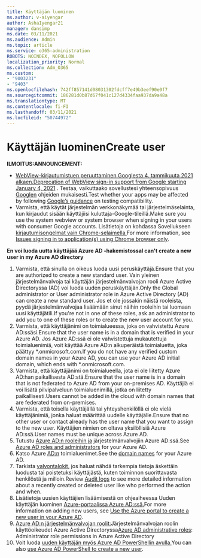 ```yaml
---
title: Käyttäjän luominen
ms.author: v-aiyengar
author: AshaIyengar21
manager: dansimp
ms.date: 03/11/2021
ms.audience: Admin
ms.topic: article
ms.service: o365-administration
ROBOTS: NOINDEX, NOFOLLOW
localization_priority: Normal
ms.collection: Adm_O365
ms.custom:
- "9003231"
- "9403"
ms.openlocfilehash: 742ff857141d08031302fdcff7e49b3eef90e0f7
ms.sourcegitcommit: 186281d0b87d67f041c127d4334faa937da9a48a
ms.translationtype: MT
ms.contentlocale: fi-FI
ms.lasthandoff: 03/11/2021
ms.locfileid: "50744972"
---
```

# <a name="create-user"></a><span data-ttu-id="9270c-102">Käyttäjän luominen</span><span class="sxs-lookup"><span data-stu-id="9270c-102">Create user</span></span>

<span data-ttu-id="9270c-103">**ILMOITUS:**</span><span class="sxs-lookup"><span data-stu-id="9270c-103">**ANNOUNCEMENT:**</span></span>

- <span data-ttu-id="9270c-104">[WebView-kirjautumistuen peruuttaminen Googlesta 4. tammikuuta 2021 alkaen.](https://docs.microsoft.com/azure/active-directory/external-identities/google-federation#deprecation-of-webview-sign-in-support)</span><span class="sxs-lookup"><span data-stu-id="9270c-104">[Deprecation of WebView sign-in support from Google starting January 4, 2021](https://docs.microsoft.com/azure/active-directory/external-identities/google-federation#deprecation-of-webview-sign-in-support) .</span></span> <span data-ttu-id="9270c-105">Testaa, vaikuttaako sovellustesi yhteensopivuus [Googlen](https://go.microsoft.com/fwlink/?linkid=2157323) ohjeiden mukaisesti.</span><span class="sxs-lookup"><span data-stu-id="9270c-105">Test whether your apps may be affected by following [Google’s guidance](https://go.microsoft.com/fwlink/?linkid=2157323) on testing compatibility.</span></span>
- <span data-ttu-id="9270c-106">Varmista, että käytät järjestelmän verkkonäkymää tai järjestelmäselainta, kun kirjaudut sisään käyttäjiisi kuluttaja-Google-tileillä.</span><span class="sxs-lookup"><span data-stu-id="9270c-106">Make sure you use the system webview or system browser when signing in your users with consumer Google accounts.</span></span> <span data-ttu-id="9270c-107">Lisätietoja on kohdassa Sovellukseen [kirjautumisongelmat vain Chrome-selaimella.](https://docs.microsoft.com/office365/troubleshoot/miscellaneous/chrome-behavior-affects-applications)</span><span class="sxs-lookup"><span data-stu-id="9270c-107">For more information, see [Issues signing in to application(s) using Chrome browser only](https://docs.microsoft.com/office365/troubleshoot/miscellaneous/chrome-behavior-affects-applications).</span></span>

<span data-ttu-id="9270c-108">**En voi luoda uutta käyttäjää Azure AD -hakemistossa**</span><span class="sxs-lookup"><span data-stu-id="9270c-108">**I can't create a new user in my Azure AD directory**</span></span>

1. <span data-ttu-id="9270c-109">Varmista, että sinulla on oikeus luoda uusi peruskäyttäjä.</span><span class="sxs-lookup"><span data-stu-id="9270c-109">Ensure that you are authorized to create a new standard user.</span></span> <span data-ttu-id="9270c-110">Vain yleinen järjestelmänvalvoja tai käyttäjän järjestelmänvalvojan rooli Azure Active Directoryssa (AD) voi luoda uuden peruskäyttäjän.</span><span class="sxs-lookup"><span data-stu-id="9270c-110">Only the Global administrator or User administrator role in Azure Active Directory (AD) can create a new standard user.</span></span> <span data-ttu-id="9270c-111">Jos et ole jossakin näistä rooleista, pyydä järjestelmänvalvojaa lisäämään sinut näihin rooleihin tai luomaan uusi käyttäjätili.</span><span class="sxs-lookup"><span data-stu-id="9270c-111">If you're not in one of these roles, ask an administrator to add you to one of these roles or to create the new user account for you.</span></span>
1. <span data-ttu-id="9270c-112">Varmista, että käyttäjänimi on toimialueessa, joka on vahvistettu Azure AD:ssäsi.</span><span class="sxs-lookup"><span data-stu-id="9270c-112">Ensure that the user name is in a domain that is verified in your Azure AD.</span></span> <span data-ttu-id="9270c-113">Jos Azure AD:ssä ei ole vahvistettuja mukautettuja toimialuenimiä, voit käyttää Azure AD:n alkuperäistä toimialuetta, joka päättyy \*.onmicrosoft.com.</span><span class="sxs-lookup"><span data-stu-id="9270c-113">If you do not have any verified custom domain names in your Azure AD, you can use your Azure AD initial domain, which ends with \*.onmicrosoft.com.</span></span>
1. <span data-ttu-id="9270c-114">Varmista, että käyttäjänimi on toimialueella, jota ei ole liitetty Azure AD:han paikallisesta AD:stä.</span><span class="sxs-lookup"><span data-stu-id="9270c-114">Ensure that the user name is in a domain that is not federated to Azure AD from your on-premises AD.</span></span> <span data-ttu-id="9270c-115">Käyttäjiä ei voi lisätä pilvipalveluun toimialuenimillä, jotka on liitetty paikallisesti.</span><span class="sxs-lookup"><span data-stu-id="9270c-115">Users cannot be added in the cloud with domain names that are federated from on-premises.</span></span>
1. <span data-ttu-id="9270c-116">Varmista, että toisella käyttäjällä tai yhteyshenkilöllä ei ole vielä käyttäjänimiä, jonka haluat määrittää uudelle käyttäjälle.</span><span class="sxs-lookup"><span data-stu-id="9270c-116">Ensure that no other user or contact already has the user name that you want to assign to the new user.</span></span> <span data-ttu-id="9270c-117">Käyttäjien nimien on oltava yksilöllisiä Azure AD:ssä.</span><span class="sxs-lookup"><span data-stu-id="9270c-117">User names must be unique across Azure AD.</span></span>
1. <span data-ttu-id="9270c-118">Tutustu [Azure AD:n rooleihin ja](https://portal.azure.com/#blade/Microsoft_AAD_IAM/ActiveDirectoryMenuBlade/RolesAndAdministrators) järjestelmänvalvojiin Azure AD:ssä.</span><span class="sxs-lookup"><span data-stu-id="9270c-118">See [Azure AD roles and administrators](https://portal.azure.com/#blade/Microsoft_AAD_IAM/ActiveDirectoryMenuBlade/RolesAndAdministrators) for your Azure AD.</span></span>
1. <span data-ttu-id="9270c-119">Katso Azure [AD:n](https://portal.azure.com/#blade/Microsoft_AAD_IAM/ActiveDirectoryMenuBlade/RolesAndAdministrators) toimialuenimet.</span><span class="sxs-lookup"><span data-stu-id="9270c-119">See the [domain names](https://portal.azure.com/#blade/Microsoft_AAD_IAM/ActiveDirectoryMenuBlade/RolesAndAdministrators) for your Azure AD.</span></span>
1. <span data-ttu-id="9270c-120">Tarkista [valvontalokit,](https://portal.azure.com/#blade/Microsoft_AAD_IAM/ActiveDirectoryMenuBlade/RolesAndAdministrators) jos haluat nähdä tarkempia tietoja äskettäin luodusta tai poistetuksi käyttäjästä, kuten toiminnon suorittavasta henkilöstä ja milloin.</span><span class="sxs-lookup"><span data-stu-id="9270c-120">Review [Audit logs](https://portal.azure.com/#blade/Microsoft_AAD_IAM/ActiveDirectoryMenuBlade/RolesAndAdministrators) to see more detailed information about a recently created or deleted user like who performed the action and when.</span></span>
1. <span data-ttu-id="9270c-121">Lisätietoja uusien käyttäjien lisäämisestä on ohjeaiheessa Uuden käyttäjän luominen [Azure-portaalissa Azure AD:ssä.](/azure/active-directory/active-directory-users-create-azure-portal)</span><span class="sxs-lookup"><span data-stu-id="9270c-121">For more information on adding new users, see [Use the Azure portal to create a new user in your Azure AD](/azure/active-directory/active-directory-users-create-azure-portal).</span></span>
1. <span data-ttu-id="9270c-122">[Azure AD:n järjestelmänvalvojan roolit:](https://docs.microsoft.com/azure/active-directory/active-directory-assign-admin-roles)Järjestelmänvalvojan roolin käyttöoikeudet Azure Active Directoryssa</span><span class="sxs-lookup"><span data-stu-id="9270c-122">[Azure AD administrative roles](https://docs.microsoft.com/azure/active-directory/active-directory-assign-admin-roles): Administrator role permissions in Azure Active Directory</span></span>
1. <span data-ttu-id="9270c-123">Voit luoda [uuden käyttäjän myös Azure AD PowerShellin avulla.](https://docs.microsoft.com/powershell/module/azuread/new-azureaduser?view=azureadps-2.0)</span><span class="sxs-lookup"><span data-stu-id="9270c-123">You can also [use Azure AD PowerShell to create a new user](https://docs.microsoft.com/powershell/module/azuread/new-azureaduser?view=azureadps-2.0).</span></span>
